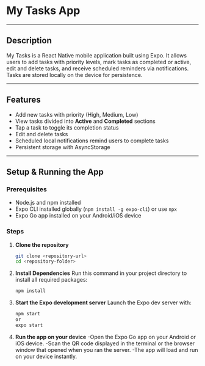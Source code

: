 # My Tasks App  

---

## Description  
My Tasks is a React Native mobile application built using Expo. It allows users to add tasks with priority levels, mark tasks as completed or active, edit and delete tasks, and receive scheduled reminders via notifications. Tasks are stored locally on the device for persistence.

---

## Features  
- Add new tasks with priority (High, Medium, Low)  
- View tasks divided into **Active** and **Completed** sections  
- Tap a task to toggle its completion status  
- Edit and delete tasks  
- Scheduled local notifications remind users to complete tasks  
- Persistent storage with AsyncStorage  

---

## Setup & Running the App  

### Prerequisites  
- Node.js and npm installed  
- Expo CLI installed globally (`npm install -g expo-cli`) or use `npx`  
- Expo Go app installed on your Android/iOS device  

### Steps  

1. **Clone the repository**  
   ```bash
   git clone <repository-url>
   cd <repository-folder>

2. **Install Dependencies**
   Run this command in your project directory to install all required packages:
   ```bash
   npm install

3. **Start the Expo development server**
   Launch the Expo dev server with:
   ```bash
   npm start
   or
   expo start


4. **Run the app on your device**
   -Open the Expo Go app on your Android or iOS device.
   -Scan the QR code displayed in the terminal or the browser window that opened when you ran the server.
   -The app will load and run on your device instantly.
